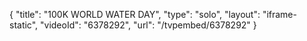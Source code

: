{
    "title": "100K WORLD WATER DAY",
    "type": "solo",
    "layout": "iframe-static",
    "videoId": "6378292",
    "url": "\/tvpembed\/6378292"
}